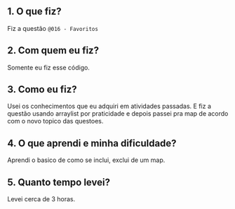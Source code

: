 ## 1. O que fiz?

Fiz a questão `@016 - Favoritos`

## 2. Com quem eu fiz?

Somente eu fiz esse código.

## 3. Como eu fiz?

Usei os conhecimentos que eu adquiri em atividades passadas. E fiz a questão usando arraylist por praticidade e depois passei pra map de acordo com o novo topico das questoes.

## 4. O que aprendi e minha dificuldade?

Aprendi o basico de como se inclui, exclui de um map.

## 5. Quanto tempo levei?

Levei cerca de 3 horas.
